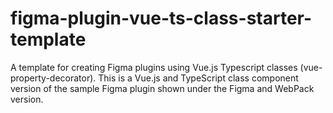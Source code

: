 # figma-plugin-vue-ts-class-starter-template
A template for creating Figma plugins using Vue.js Typescript classes (vue-property-decorator).  This is a Vue.js and TypeScript class component version of the sample Figma plugin shown under the Figma and WebPack version.  
